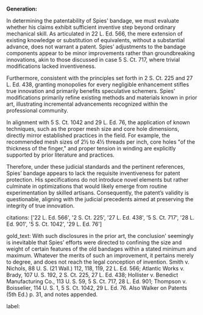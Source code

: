 **Generation:**

In determining the patentability of Spies' bandage, we must evaluate whether his claims exhibit sufficient inventive step beyond ordinary mechanical skill. As articulated in 22 L. Ed. 566, the mere extension of existing knowledge or substitution of equivalents, without a substantial advance, does not warrant a patent. Spies’ adjustments to the bandage components appear to be minor improvements rather than groundbreaking innovations, akin to those discussed in case 5 S. Ct. 717, where trivial modifications lacked inventiveness.

Furthermore, consistent with the principles set forth in 2 S. Ct. 225 and 27 L. Ed. 438, granting monopolies for every negligible enhancement stifles true innovation and primarily benefits speculative schemers. Spies' modifications primarily refine existing methods and materials known in prior art, illustrating incremental advancements recognized within the professional community.

In alignment with 5 S. Ct. 1042 and 29 L. Ed. 76, the application of known techniques, such as the proper mesh size and core hole dimensions, directly mirror established practices in the field. For example, the recommended mesh sizes of 2½ to 4½ threads per inch, core holes "of the thickness of the finger," and proper tension in winding are explicitly supported by prior literature and practices.

Therefore, under these judicial standards and the pertinent references, Spies’ bandage appears to lack the requisite inventiveness for patent protection. His specifications do not introduce novel elements but rather culminate in optimizations that would likely emerge from routine experimentation by skilled artisans. Consequently, the patent’s validity is questionable, aligning with the judicial precedents aimed at preserving the integrity of true innovation.

citations: ['22 L. Ed. 566', '2 S. Ct. 225', '27 L. Ed. 438', '5 S. Ct. 717', '28 L. Ed. 901', '5 S. Ct. 1042', '29 L. Ed. 76']

gold_text: With such disclosures in the prior art, the conclusion' seemingly is inevitable that Spies’ efforts were directed to confining the size and weight of certain features of the old bandages within a stated minimum and maximum. Whatever the merits of such an improvement, it pertains merely to degree, and does not reach the legal conception of invention. Smith v. Nichols, 88 U. S. (21 Wall.) 112, 118, 119, 22 L. Ed. 566; Atlantic Works v. Brady, 107 U. S. 192, 2 S. Ct. 225, 27 L. Ed. 438; Hollister v. Benedict Manufacturing Co., 113 U. S. 59, 5 S. Ct. 717, 28 L. Ed. 901; Thompson v. Boisselier, 114 U. S. 1, 5 S. Ct. 1042, 29 L. Ed. 76. Also Walker on Patents (5th Ed.) p. 31, and notes appended.

label: 